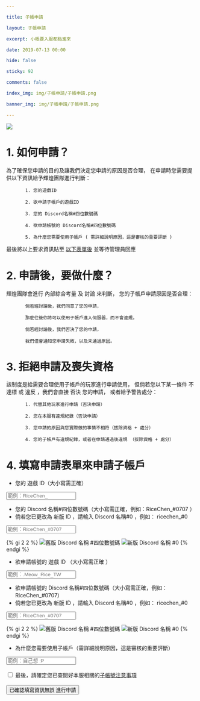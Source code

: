 ```yaml
---

title: 子帳申請

layout: 子帳申請

excerpt: 小帳要入服都點進來

date: 2019-07-13 00:00

hide: false

sticky: 92

comments: false

index_img: img/子帳申請/子帳申請.png

banner_img: img/子帳申請/子帳申請.png

---
```


![](img/子帳申請/橫幅.png) 

# 1. 如何申請？  

為了確保您申請的目的及讓我們決定您申請的原因是否合理，
在申請時您需要提供以下資訊給予輝煌團隊進行判斷：

           1. 您的遊戲ID 

           2. 欲申請子帳戶的遊戲ID 
           
           3. 您的 Discord名稱#四位數號碼
           
           4. 欲申請帳號的 Discord名稱#四位數號碼

           5. 為什麼您需要使用子帳戶 ( 需詳細說明原因，這是審核的重要評斷 )

最後將以上要求資訊貼至 [以下表單後](https://www.brilliantw.net/%E5%AD%90%E5%B8%B3%E7%94%B3%E8%AB%8B/#4-%E5%A1%AB%E5%AF%AB%E7%94%B3%E8%AB%8B%E8%A1%A8%E5%96%AE%E4%BE%86%E7%94%B3%E8%AB%8B%E5%AD%90%E5%B8%B3%E6%88%B6) 並等待管理員回應

# 2. 申請後，要做什麼？ 

輝煌團隊會進行 <span class="label label-info">內部綜合考量</span>  及 <span class="label label-info">討論</span> 來判斷，
您的子帳戶申請原因是否合理：

           倘若經討論後，我們同意了您的申請，
           
           那麼往後你將可以使用子帳戶進入伺服器，而不會違規。

> 

           倘若經討論後，我們否決了您的申請，
           
           我們僅會通知您申請失敗，以及未通過原因。

# 3. 拒絕申請及喪失資格 

該制度是給需要合理使用子帳戶的玩家進行申請使用，
但倘若您以下某一條件 <span class="label label-warning">不達標</span> 或 <span class="label label-warning">違反</span> ，我們會直接 <span class="label label-danger">否決</span> 您的申請，
或者給予警告處分：

           1. 代替其他玩家進行申請（否決申請）

           2. 您在本服有違規紀錄（否決申請）

           3. 您申請的原因與您實際做的事情不相符（拔除資格 + 處分）

           4. 您的子帳戶有違規紀錄，或者在申請通過後違規 （拔除資格 + 處分）

# 4. 填寫申請表單來申請子帳戶
<form name="application" onsubmit="return false;">

- 您的 <span class="label label-info">遊戲 ID</span>（大小寫需正確）
<div class="col-6">
<input class="form-control bg-dark" id="minecraftName" name="name" type="text" placeholder="範例：RiceChen_" onfocusout="checkMinecraftNameWithProxy()" required>
  <div id="preserve-minecraft-name"></div>
</div>


- 您的 <span class="label label-success">Discord 名稱</span><span class="label label-info">#四位數號碼</span>（大小寫需正確，例如：<span class="label label-success">RiceChen_</span><span class="label label-info">#0707</span>  ）
- 倘若您已更改為 <span class="label label-info">新版 ID</span> ，請輸入 <span class="label label-success">Discord 名稱</span><span class="label label-info">#0</span> ，例如： <span class="label label-success">ricechen_</span><span class="label label-info">#0</span> 
<div class="col-6">
<input class="form-control bg-dark" id="discordTag" name="discordTag" type="text" placeholder="範例：RiceChen_#0707" onfocusout="checkDiscordTagWithProxy()" required>
  <div id="preserve-discord-tag"></div>
</div>

{% gi 2 2 %}
  ![舊版 Discord 名稱 #四位數號碼](img/子帳申請/oldid.png)
  ![新版 Discord 名稱 #0](img/子帳申請/newid.png)
{% endgi %}


- 欲申請帳號的 <span class="label label-info">遊戲 ID</span> （大小寫需正確 ）
<div class="col-6">
<input class="form-control bg-dark" id="minecraftName2" name="name2" type="text" placeholder="範例：.Meow_Rice_TW" onfocusout="checkMinecraftNameWithProxy2()" required>
  <div id="preserve-minecraft-name2"></div>
</div>


- 欲申請帳號的 <span class="label label-success">Discord 名稱</span><span class="label label-info">#四位數號碼</span>（大小寫需正確，例如：<span class="label label-success">RiceChen_</span><span class="label label-info">#0707</span>）
- 倘若您已更改為 <span class="label label-info">新版 ID</span> ，請輸入 <span class="label label-success">Discord 名稱</span><span class="label label-info">#0</span> ，例如： <span class="label label-success">ricechen_</span><span class="label label-info">#0</span> 
<div class="col-6">
<input class="form-control bg-dark" id="discordTag2" name="discordTag2" type="text" placeholder="範例：RiceChen_#0707" onfocusout="checkDiscordTagWithProxy2()" required>
  <div id="preserve-discord-tag2"></div>
</div>

{% gi 2 2 %}
  ![舊版 Discord 名稱 #四位數號碼](img/子帳申請/oldid.png)
  ![新版 Discord 名稱 #0](img/子帳申請/newid.png)
{% endgi %}

- 為什麼您需要使用子帳戶（需詳細說明原因，這是審核的重要評斷）
<div class="col-6">
<input class="form-control bg-dark" id="comment" name="comment" type="text" placeholder="範例：自己想 :P" required>
   <div id="preserve-comment-status" style="color: red;"></div>
</div>

<br />

<input type="checkbox" id="check-tos">
<label for="check-tos" class="form-check-label">最後，請確定您已查閱好本服相關的<a href="https://www.brilliantw.net/%E5%AD%90%E5%B8%B3%E7%94%B3%E8%AB%8B#3-%E6%8B%92%E7%B5%95%E7%94%B3%E8%AB%8B%E5%8F%8A%E5%96%AA%E5%A4%B1%E8%B3%87%E6%A0%BC">子帳號注意事項</a></label>
<div id="preserve-checkbox-status" style="color: red;"></div>
  
<br />
<button class="btn btn-primary" id="submit">已確認填寫資訊無誤 進行申請</button>

</form>

<script defer>
// [訊] 求您別看這邊的源代碼, 拜託了 >_<

var checkMinecraftNameWithProxy = () => {};
var checkDiscordTagWithProxy = () => {};
var checkMinecraftNameWithProxy2 = () => {};
var checkDiscordTagWithProxy2 = () => {};
var clickboxVerify = () => {};

let minecraftAccountStatus = false;
let discordAccountStatus = false;

window.onload = function() {
  checkMinecraftNameWithProxy = () => {
      let name = $('#minecraftName').val();
      if (name.length > 2 && name.length < 23) {
           fetch('https://api.brilliantw.net/api/v1/proxy', { 
                method: 'POST', 
                headers: { 
                    'Content-Type': 'application/x-www-form-urlencoded'
                },
                body: 'name=' + encodeURIComponent(name)
           })
           .then(res => res.json())
           .then(data => {
               if (data.data?.userExists) {
                    $('#preserve-minecraft-name').text('此「遊戲ID」存在，請放心填寫其他欄位。');
                    if ($('#minecraftName').hasClass('border-danger')) $('#minecraftName').removeClass('border-danger');
                    if ($('#minecraftName').hasClass('border-success')) return;
                    $('#minecraftName').addClass('border-success');
                    $('#preserve-minecraft-name').attr('style', 'color: green');
                    minecraftAccountStatus = true;
               } else {
                    $('#preserve-minecraft-name').text('你似乎沒有進入過輝煌伺服器，請加入過至少一次再填寫此欄位，也有可能是你「遊戲ID」寫錯了。');
                    if ($('#minecraftName').hasClass('border-success')) $('#minecraftName').removeClass('border-success');
                    if ($('#minecraftName').hasClass('border-danger')) return;
                    $('#minecraftName').addClass('border-danger');
                    $('#preserve-minecraft-name').attr('style', 'color: red');
                    minecraftAccountStatus = false;
               }
           })
           .catch(() => {});
      } else if (name.length === 0) {
           if ($('#preserve-minecraft-name').text().length) $('#preserve-minecraft-name').text('');
           if ($('#minecraftName').hasClass('border-success')) $('#minecraftName').removeClass('border-success');
           if ($('#minecraftName').hasClass('border-danger')) $('#minecraftName').removeClass('border-danger');
           if ($('#preserve-minecraft-name').attr('style')) $('#preserve-minecraft-name').removeAttr('style');
           minecraftAccountStatus = false;
      }
  }

  checkDiscordTagWithProxy = () => {
      let name = $('#discordTag').val();
      if (name.length > 6 && name.length < 41) {
           fetch('https://api.brilliantw.net/api/v1/proxy', { 
                method: 'POST', 
                headers: { 
                    'Content-Type': 'application/x-www-form-urlencoded'
                },
                body: 'discordTag=' + encodeURIComponent(name)
           })
           .then(res => res.json())
           .then(data => {
               if (data.data?.userExists) {
                    $('#preserve-discord-tag').text('此「Discord 名稱#四位數號碼」存在，請放心填寫其他欄位。');
                    if ($('#discordTag').hasClass('border-danger')) $('#discordTag').removeClass('border-danger');
                    if ($('#discordTag').hasClass('border-success')) return;
                    $('#discordTag').addClass('border-success');
                    $('#preserve-discord-tag').attr('style', 'color: green');
                    discordAccountStatus = true;
               } else {
                    $('#preserve-discord-tag').text('你似乎沒有進入過輝煌 Discord 群組，請加入後再填寫此欄位，也有可能是你「Discord 名稱#四位數號碼」寫錯了。');
                    if ($('#discordTag').hasClass('border-success')) $('#discordTag').removeClass('border-success');
                    if ($('#discordTag').hasClass('border-danger')) return;
                    $('#discordTag').addClass('border-danger');
                    $('#preserve-discord-tag').attr('style', 'color: red');
                    discordAccountStatus = false;
               }
           })
           .catch(() => {});
      } else if (name.length === 0) {
           if ($('#preserve-discord-tag').text().length) $('#preserve-discord-name').text('');
           if ($('#discordTag').hasClass('border-success')) $('#discordTag').removeClass('border-success');
           if ($('#discordTag').hasClass('border-danger')) $('#discordTag').removeClass('border-danger');
           if ($('#preserve-discord-tag').attr('style')) $('#preserve-discord-name').removeAttr('style');
           discordAccountStatus = false;
      }
  }
           
  checkMinecraftNameWithProxy2 = () => {
      let name = $('#minecraftName2').val();
      if (name.length > 2 && name.length < 23) {
           fetch('https://api.brilliantw.net/api/v1/proxy', { 
                method: 'POST', 
                headers: { 
                    'Content-Type': 'application/x-www-form-urlencoded'
                },
                body: 'name=' + encodeURIComponent(name)
           })
           .then(res => res.json())
           .then(data => {
               if (data.data?.userExists) {
                    $('#preserve-minecraft-name2').text('此「遊戲ID」存在，請放心填寫其他欄位。');
                    if ($('#minecraftName2').hasClass('border-danger')) $('#minecraftName2').removeClass('border-danger');
                    if ($('#minecraftName2').hasClass('border-success')) return;
                    $('#minecraftName2').addClass('border-success');
                    $('#preserve-minecraft-name2').attr('style', 'color: green');
                    minecraftAccountStatus = true;
               } else {
                    $('#preserve-minecraft-name2').text('你似乎沒有進入過輝煌伺服器，請加入過至少一次再填寫此欄位，也有可能是你「遊戲ID」寫錯了。');
                    if ($('#minecraftName2').hasClass('border-success')) $('#minecraftName2').removeClass('border-success');
                    if ($('#minecraftName2').hasClass('border-danger')) return;
                    $('#minecraftName2').addClass('border-danger');
                    $('#preserve-minecraft-name2').attr('style', 'color: red');
                    minecraftAccountStatus = false;
               }
           })
           .catch(() => {});
      } else if (name.length === 0) {
           if ($('#preserve-minecraft-name2').text().length) $('#preserve-minecraft-name2').text('');
           if ($('#minecraftName2').hasClass('border-success')) $('#minecraftName2').removeClass('border-success');
           if ($('#minecraftName2').hasClass('border-danger')) $('#minecraftName2').removeClass('border-danger');
           if ($('#preserve-minecraft-name2').attr('style')) $('#preserve-minecraft-name2').removeAttr('style');
           minecraftAccountStatus = false;
      }
  }

  checkDiscordTagWithProxy2 = () => {
      let name = $('#discordTag2').val();
      if (name.length > 6 && name.length < 41) {
           fetch('https://api.brilliantw.net/api/v1/proxy', { 
                method: 'POST', 
                headers: { 
                    'Content-Type': 'application/x-www-form-urlencoded'
                },
                body: 'discordTag=' + encodeURIComponent(name)
           })
           .then(res => res.json())
           .then(data => {
               if (data.data?.userExists) {
                    $('#preserve-discord-tag2').text('此「Discord 名稱#四位數號碼」存在，請放心填寫其他欄位。');
                    if ($('#discordTag2').hasClass('border-danger')) $('#discordTag2').removeClass('border-danger');
                    if ($('#discordTag2').hasClass('border-success')) return;
                    $('#discordTag2').addClass('border-success');
                    $('#preserve-discord-tag2').attr('style', 'color: green');
                    discordAccountStatus = true;
               } else {
                    $('#preserve-discord-tag2').text('你似乎沒有進入過輝煌 Discord 群組，請加入後再填寫此欄位，也有可能是你「Discord 名稱#四位數號碼」寫錯了。');
                    if ($('#discordTag2').hasClass('border-success')) $('#discordTag2').removeClass('border-success');
                    if ($('#discordTag2').hasClass('border-danger')) return;
                    $('#discordTag2').addClass('border-danger');
                    $('#preserve-discord-tag2').attr('style', 'color: red');
                    discordAccountStatus = false;
               }
           })
           .catch(() => {});
      } else if (name.length === 0) {
           if ($('#preserve-discord-tag2').text().length) $('#preserve-discord-name2').text('');
           if ($('#discordTag2').hasClass('border-success')) $('#discordTag2').removeClass('border-success');
           if ($('#discordTag2').hasClass('border-danger')) $('#discordTa2g').removeClass('border-danger');
           if ($('#preserve-discord-tag2').attr('style')) $('#preserve-discord-name2').removeAttr('style');
           discordAccountStatus = false;
      }
  }

  formSubmit = () => {
      if (!document.getElementById("check-tos").checked) {
          $('#preserve-checkbox-status').text('倘若想要進行申請，您必須同意分帳號之規定。');
          return false;
      }
      
      if (!$('#comment').val().length) {
          $('#preserve-comment-status').text('倘若想要進行申請，您必須填寫此欄位。');
          return false;
      }

      if (!minecraftAccountStatus || $('#minecraftName').val().length < 3) {
          alert('請填寫有效的 Minecraft ID');
          return false;
      }

      if (!discordAccountStatus || $('#discordTag').val().length < 7 || $('#discordTag2').val().length < 7) {
          alert('您必須要填寫有效的 Discord Tag');
          return false;
      }
                                                                                                           
      fetch('https://api.brilliantw.net/api/v1/multi', {
          method: 'POST',
          headers: {
              'Content-Type': 'application/x-www-form-urlencoded'
          },
          body: $('form').serialize()
      })
      .then(res => res.json())
      .then(data => {
          if (data.status) {
              alert(`您的申請資料已提交至輝煌管理團隊，請等待 Discord 私訊通知，
倘若沒有接收到通知，請確認伺服器設置中的 允許私人訊息 選項是否開啟。`);
          } else {
              alert(`請至輝煌伺服器 Discord 群組回報錯誤代碼 ${data.message}，倘若造成您的不便敬請見諒。`);
          }
      })
      .catch(() => alert("發生錯誤，請檢查網路連線，或者稍等 5 至 10 分鐘後重試操作，倘若造成您的不便敬請見諒。"));
      return false;
  }
  
  clickboxVerify = () => {
      if (document.getElementById("check-tos").checked) $('#preserve-checkbox-status').text('');
  }
  
  document.getElementById("submit").addEventListener("click", formSubmit, false);
  document.getElementById("check-tos").addEventListener("click", clickboxVerify, false);
}
</script>
